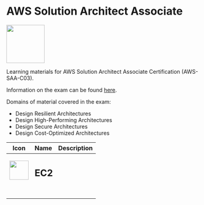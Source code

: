 # AWS Solution Architect Associate
<img src="https://images.credly.com/images/0e284c3f-5164-4b21-8660-0d84737941bc/twitter_thumb_201604_image.png" width="100" />

Learning materials for AWS Solution Architect Associate Certification (AWS-SAA-C03).

Information on the exam can be found [here](https://aws.amazon.com/certification/certified-solutions-architect-associate/).

Domains of material covered in the exam: 
* Design Resilient Architectures
* Design High-Performing Architectures
* Design Secure Architectures
* Design Cost-Optimized Architectures

<table>
    <thead>
        <tr>
            <th>Icon</th>
            <th>Name</th>
            <th>Description</th>
        </tr>
    </thead>
    <tbody>
        <tr>
            <td colspan=1><img src="https://github.com/cgrundman/aws-clf-c02/blob/main/icons/EC2.png" width="50"/></td>
            <td colspan=2><h2>EC2</h2></td>
        </tr>
        <tr>
            <td></td>
            <td><h4></h4></td>
            <td></td>
        </tr>
    </tbody>
</table>
